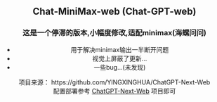 
<center>
<h2>Chat-MiniMax-web (Chat-GPT-web)</h2>
<h3>这是一个停滞的版本,小幅度修改,适配minimax(海螺问问)</h3>



<div>
	<ul>
  		<li>用于解决minimax输出一半断开问题</li>
  		<li>视觉上屏蔽了更新...</li>
  		<li>一些bug...(未发现)</li>
	</ul>
	项目来源：
	https://github.com/YINGXINGHUA/ChatGPT-Next-Web
	</br>
	配置部署参考
	<a href="https://github.com/YINGXINGHUA/ChatGPT-Next-Web">ChatGPT-Next-Web</a>
	项目即可
</div>
</center>

